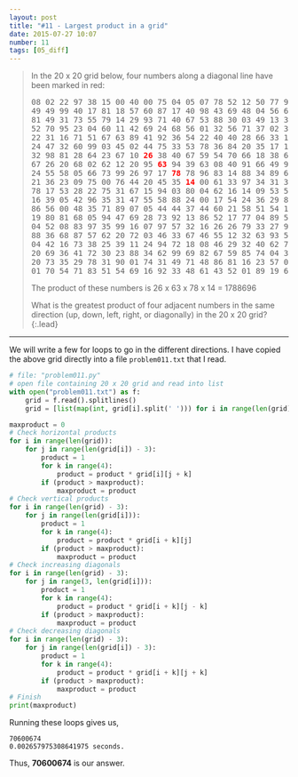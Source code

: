 ```yaml
---
layout: post
title: "#11 - Largest product in a grid"
date: 2015-07-27 10:07
number: 11
tags: [05_diff]
---
```

> In the 20 x 20 grid below, four numbers along a diagonal line have been marked in red:
> 
> <pre style="text-align:center">
> 08 02 22 97 38 15 00 40 00 75 04 05 07 78 52 12 50 77 91 08
> 49 49 99 40 17 81 18 57 60 87 17 40 98 43 69 48 04 56 62 00
> 81 49 31 73 55 79 14 29 93 71 40 67 53 88 30 03 49 13 36 65
> 52 70 95 23 04 60 11 42 69 24 68 56 01 32 56 71 37 02 36 91
> 22 31 16 71 51 67 63 89 41 92 36 54 22 40 40 28 66 33 13 80
> 24 47 32 60 99 03 45 02 44 75 33 53 78 36 84 20 35 17 12 50
> 32 98 81 28 64 23 67 10 <span style="color:red"><b>26</b></span> 38 40 67 59 54 70 66 18 38 64 70
> 67 26 20 68 02 62 12 20 95 <span style="color:red"><b>63</b></span> 94 39 63 08 40 91 66 49 94 21
> 24 55 58 05 66 73 99 26 97 17 <span style="color:red"><b>78</b></span> 78 96 83 14 88 34 89 63 72
> 21 36 23 09 75 00 76 44 20 45 35 <span style="color:red"><b>14</b></span> 00 61 33 97 34 31 33 95
> 78 17 53 28 22 75 31 67 15 94 03 80 04 62 16 14 09 53 56 92
> 16 39 05 42 96 35 31 47 55 58 88 24 00 17 54 24 36 29 85 57
> 86 56 00 48 35 71 89 07 05 44 44 37 44 60 21 58 51 54 17 58
> 19 80 81 68 05 94 47 69 28 73 92 13 86 52 17 77 04 89 55 40
> 04 52 08 83 97 35 99 16 07 97 57 32 16 26 26 79 33 27 98 66
> 88 36 68 87 57 62 20 72 03 46 33 67 46 55 12 32 63 93 53 69
> 04 42 16 73 38 25 39 11 24 94 72 18 08 46 29 32 40 62 76 36
> 20 69 36 41 72 30 23 88 34 62 99 69 82 67 59 85 74 04 36 16
> 20 73 35 29 78 31 90 01 74 31 49 71 48 86 81 16 23 57 05 54
> 01 70 54 71 83 51 54 69 16 92 33 48 61 43 52 01 89 19 67 48
> </pre>
>
> The product of these numbers is 26 x 63 x 78 x 14 = 1788696
> 
> What is the greatest product of four adjacent numbers in the same direction (up, down, left, right, or diagonally) in the 20 x 20 grid?
{:.lead}
* * *

We will write a few for loops to go in the different directions. I have copied the above grid directly into a file `problem011.txt` that I read.
```python
# file: "problem011.py"
# open file containing 20 x 20 grid and read into list
with open("problem011.txt") as f:
    grid = f.read().splitlines()
    grid = [list(map(int, grid[i].split(' '))) for i in range(len(grid))]

maxproduct = 0
# Check horizontal products
for i in range(len(grid)):
    for j in range(len(grid[i]) - 3):
        product = 1
        for k in range(4):
            product = product * grid[i][j + k]
        if (product > maxproduct):
            maxproduct = product
# Check vertical products
for i in range(len(grid) - 3):
    for j in range(len(grid[i])):
        product = 1
        for k in range(4):
            product = product * grid[i + k][j]
        if (product > maxproduct):
            maxproduct = product
# Check increasing diagonals
for i in range(len(grid) - 3):
    for j in range(3, len(grid[i])):
        product = 1
        for k in range(4):
            product = product * grid[i + k][j - k]
        if (product > maxproduct):
            maxproduct = product
# Check decreasing diagonals
for i in range(len(grid) - 3):
    for j in range(len(grid[i]) - 3):
        product = 1
        for k in range(4):
            product = product * grid[i + k][j + k]
        if (product > maxproduct):
            maxproduct = product
# Finish
print(maxproduct)
```
Running these loops gives us,
```
70600674
0.002657975308641975 seconds.
```
Thus, **70600674** is our answer.